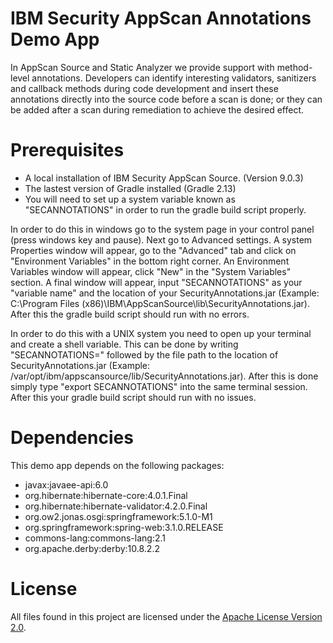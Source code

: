 # IBM Security AppScan Annotations Demo App

In AppScan Source and Static Analyzer we provide support with method-level
annotations. Developers can identify interesting validators, sanitizers and callback methods during code development
and insert these annotations directly into the source code before a scan is done;
or they can be added after a scan during remediation to achieve the desired effect.

# Prerequisites

- A local installation of IBM Security AppScan Source. (Version 9.0.3)
- The lastest version of Gradle installed (Gradle 2.13)
- You will need to set up a system variable known as "SECANNOTATIONS" in order to
run the gradle build script properly. 

In order to do this in windows go to the system page in your control panel (press windows key and pause). Next go to Advanced settings. A system Properties window will appear, go to the "Advanced" tab and click on "Environment Variables" in the bottom right corner. An Environment Variables window will appear, click "New" in the "System Variables" section. A final window will appear, input "SECANNOTATIONS" as your "variable name" and the location of your SecurityAnnotations.jar 
(Example: C:\Program Files (x86)\IBM\AppScanSource\lib\SecurityAnnotations.jar).
After this the gradle build script should run with no errors.

In order to do this with a UNIX system you need to open up your terminal and create a shell variable. This can be done by writing "SECANNOTATIONS=" followed by the file path to the location of SecurityAnnotations.jar 
(Example: /var/opt/ibm/appscansource/lib/SecurityAnnotations.jar). After this is done simply type "export SECANNOTATIONS" into the same terminal session. After this your gradle build script should run with no issues. 

# Dependencies

This demo app depends on the following packages: 

* javax:javaee-api:6.0
* org.hibernate:hibernate-core:4.0.1.Final
* org.hibernate:hibernate-validator:4.2.0.Final
* org.ow2.jonas.osgi:springframework:5.1.0-M1
* org.springframework:spring-web:3.1.0.RELEASE
* commons-lang:commons-lang:2.1
* org.apache.derby:derby:10.8.2.2

# License

All files found in this project are licensed under the [Apache License Version 2.0](LICENSE).

